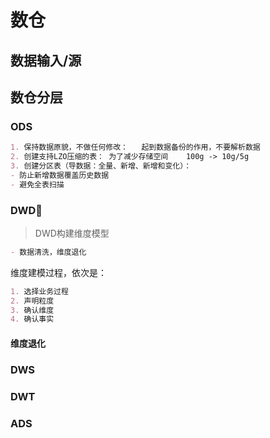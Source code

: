 # 数仓

## 数据输入/源



## 数仓分层

### ODS

```markdown
1. 保持数据原貌，不做任何修改：	起到数据备份的作用，不要解析数据
2. 创建支持LZO压缩的表：	为了减少存储空间	100g -> 10g/5g
3. 创建分区表（导数据：全量、新增、新增和变化）：
- 防止新增数据覆盖历史数据
- 避免全表扫描
```

### DWD:star2:

> DWD构建维度模型

```markdown
- 数据清洗，维度退化
```

维度建模过程，依次是：

```markdown
1. 选择业务过程
2. 声明粒度
3. 确认维度
4. 确认事实
```





#### 维度退化





### DWS



### DWT

### ADS

